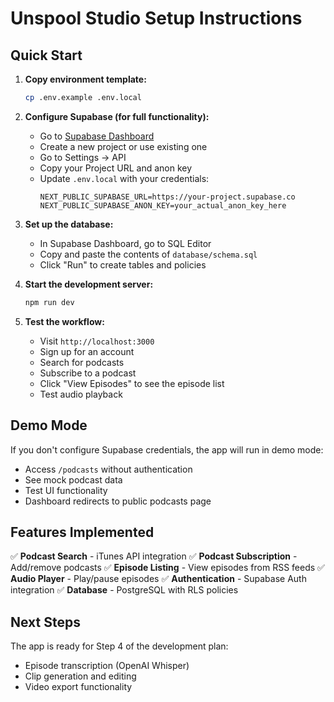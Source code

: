 # Unspool Studio Setup Instructions

## Quick Start

1. **Copy environment template:**
   ```bash
   cp .env.example .env.local
   ```

2. **Configure Supabase (for full functionality):**
   - Go to [Supabase Dashboard](https://supabase.com/dashboard)
   - Create a new project or use existing one
   - Go to Settings → API
   - Copy your Project URL and anon key
   - Update `.env.local` with your credentials:
     ```
     NEXT_PUBLIC_SUPABASE_URL=https://your-project.supabase.co
     NEXT_PUBLIC_SUPABASE_ANON_KEY=your_actual_anon_key_here
     ```

3. **Set up the database:**
   - In Supabase Dashboard, go to SQL Editor
   - Copy and paste the contents of `database/schema.sql`
   - Click "Run" to create tables and policies

4. **Start the development server:**
   ```bash
   npm run dev
   ```

5. **Test the workflow:**
   - Visit `http://localhost:3000`
   - Sign up for an account
   - Search for podcasts
   - Subscribe to a podcast
   - Click "View Episodes" to see the episode list
   - Test audio playback

## Demo Mode

If you don't configure Supabase credentials, the app will run in demo mode:
- Access `/podcasts` without authentication
- See mock podcast data
- Test UI functionality
- Dashboard redirects to public podcasts page

## Features Implemented

✅ **Podcast Search** - iTunes API integration
✅ **Podcast Subscription** - Add/remove podcasts
✅ **Episode Listing** - View episodes from RSS feeds
✅ **Audio Player** - Play/pause episodes
✅ **Authentication** - Supabase Auth integration
✅ **Database** - PostgreSQL with RLS policies

## Next Steps

The app is ready for Step 4 of the development plan:
- Episode transcription (OpenAI Whisper)
- Clip generation and editing
- Video export functionality
